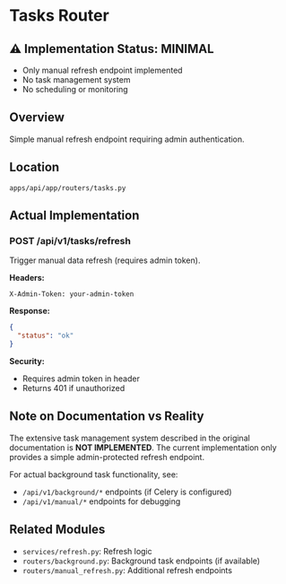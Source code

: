# Tasks Router

## ⚠️ Implementation Status: MINIMAL
- Only manual refresh endpoint implemented
- No task management system
- No scheduling or monitoring

## Overview
Simple manual refresh endpoint requiring admin authentication.

## Location
`apps/api/app/routers/tasks.py`

## Actual Implementation

### POST /api/v1/tasks/refresh
Trigger manual data refresh (requires admin token).

**Headers:**
```
X-Admin-Token: your-admin-token
```

**Response:**
```json
{
  "status": "ok"
}
```

**Security:**
- Requires admin token in header
- Returns 401 if unauthorized

## Note on Documentation vs Reality

The extensive task management system described in the original documentation is **NOT IMPLEMENTED**. The current implementation only provides a simple admin-protected refresh endpoint.

For actual background task functionality, see:
- `/api/v1/background/*` endpoints (if Celery is configured)
- `/api/v1/manual/*` endpoints for debugging

## Related Modules
- `services/refresh.py`: Refresh logic
- `routers/background.py`: Background task endpoints (if available)
- `routers/manual_refresh.py`: Additional refresh endpoints